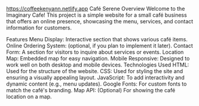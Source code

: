 https://coffeekenyann.netlify.app
Café Serene
Overview
Welcome to the Imaginary Cafe! This project is a simple website for a small café business that offers an online presence, showcasing the menu, services, and contact information for customers.

Features
Menu Display: Interactive section that shows various café items.
Online Ordering System: (optional, if you plan to implement it later).
Contact Form: A section for visitors to inquire about services or events.
Location Map: Embedded map for easy navigation.
Mobile Responsive: Designed to work well on both desktop and mobile devices.
Technologies Used
HTML: Used for the structure of the website.
CSS: Used for styling the site and ensuring a visually appealing layout.
JavaScript: To add interactivity and dynamic content (e.g., menu updates).
Google Fonts: For custom fonts to match the café's branding.
Map API: (Optional) For showing the café location on a map.
